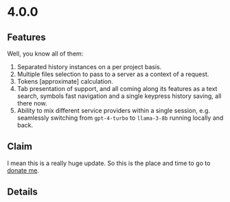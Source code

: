 # 4.0.0

## Features

Well, you know all of them:

1. Separated history instances on a per project basis.
2. Multiple files selection to pass to a server as a context of a request.
3. Tokens [approximate] calculation.
4. Tab presentation of support, and all coming along its features as a text search, symbols fast navigation and a single keypress history saving, all there now.
5. Ability to mix different service providers within a single session, e.g. seamlessly switching from `gpt-4-turbo` to `llama-3-8b` running locally and back.

## Claim

I mean this is a really huge update. So this is the place and time to go to [donate me](https://github.com/sponsors/yaroslavyaroslav). 

## Details

### 
